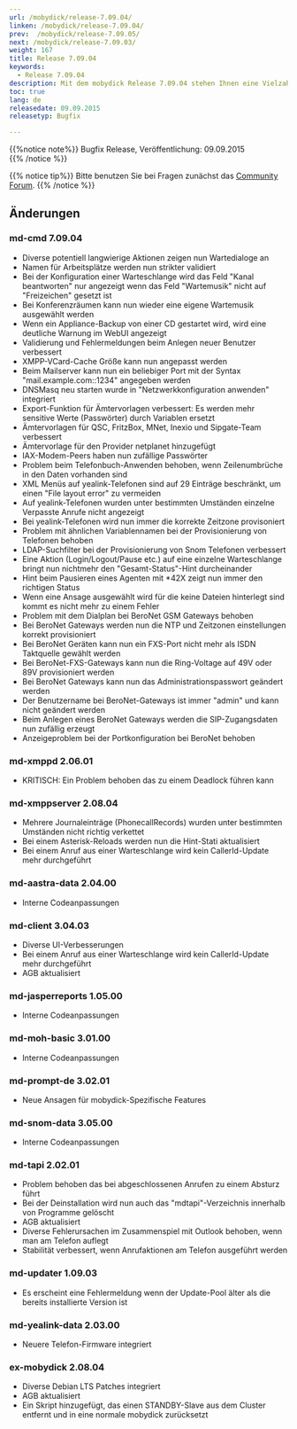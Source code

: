 ```yaml
---
url: /mobydick/release-7.09.04/
linken: /mobydick/release-7.09.04/
prev:  /mobydick/release-7.09.05/
next: /mobydick/release-7.09.03/
weight: 167
title: Release 7.09.04
keywords:
  - Release 7.09.04
description: Mit dem mobydick Release 7.09.04 stehen Ihnen eine Vielzahl an neuen Funtionen zur Verfügung.
toc: true
lang: de
releasedate: 09.09.2015  
releasetyp: Bugfix

---
```


{{%notice note%}}
Bugfix Release, Veröffentlichung: 09.09.2015  
{{% /notice %}}

{{% notice tip%}}
Bitte benutzen Sie bei Fragen zunächst das [Community Forum](http://community.pascom.net/forum.php "Zu unserem Forum").
{{% /notice %}}

## Änderungen


### md-cmd 7.09.04

*   Diverse potentiell langwierige Aktionen zeigen nun Wartedialoge an
*   Namen für Arbeitsplätze werden nun strikter validiert
*   Bei der Konfiguration einer Warteschlange wird das Feld "Kanal beantworten" nur angezeigt wenn das Feld "Wartemusik" nicht auf "Freizeichen" gesetzt ist
*   Bei Konferenzräumen kann nun wieder eine eigene Wartemusik ausgewählt werden
*   Wenn ein Appliance-Backup von einer CD gestartet wird, wird eine deutliche Warnung im WebUI angezeigt
*   Validierung und Fehlermeldungen beim Anlegen neuer Benutzer verbessert
*   XMPP-VCard-Cache Größe kann nun angepasst werden
*   Beim Mailserver kann nun ein beliebiger Port mit der Syntax "mail.example.com::1234" angegeben werden
*   DNSMasq neu starten wurde in "Netzwerkkonfiguration anwenden" integriert
*   Export-Funktion für Ämtervorlagen verbessert: Es werden mehr sensitive Werte (Passwörter) durch Variablen ersetzt
*   Ämtervorlagen für QSC, FritzBox, MNet, Inexio und Sipgate-Team verbessert
*   Ämtervorlage für den Provider netplanet hinzugefügt
*   IAX-Modem-Peers haben nun zufällige Passwörter
*   Problem beim Telefonbuch-Anwenden behoben, wenn Zeilenumbrüche in den Daten vorhanden sind
*   XML Menüs auf yealink-Telefonen sind auf 29 Einträge beschränkt, um einen "File layout error" zu vermeiden
*   Auf yealink-Telefonen wurden unter bestimmten Umständen einzelne Verpasste Anrufe nicht angezeigt
*   Bei yealink-Telefonen wird nun immer die korrekte Zeitzone provisoniert
*   Problem mit ähnlichen Variablennamen bei der Provisionierung von Telefonen behoben
*   LDAP-Suchfilter bei der Provisionierung von Snom Telefonen verbessert
*   Eine Aktion (Login/Logout/Pause etc.) auf eine einzelne Warteschlange bringt nun nichtmehr den "Gesamt-Status"-Hint durcheinander
*   Hint beim Pausieren eines Agenten mit *42X zeigt nun immer den richtigen Status
*   Wenn eine Ansage ausgewählt wird für die keine Dateien hinterlegt sind kommt es nicht mehr zu einem Fehler
*   Problem mit dem Dialplan bei BeroNet GSM Gateways behoben
*   Bei BeroNet Gateways werden nun die NTP und Zeitzonen einstellungen korrekt provisioniert
*   Bei BeroNet Geräten kann nun ein FXS-Port nicht mehr als ISDN Taktquelle gewählt werden
*   Bei BeroNet-FXS-Gateways kann nun die Ring-Voltage auf 49V oder 89V provisioniert werden
*   Bei BeroNet Gateways kann nun das Administrationspasswort geändert werden
*   Der Benutzername bei BeroNet-Gateways ist immer "admin" und kann nicht geändert werden
*   Beim Anlegen eines BeroNet Gateways werden die SIP-Zugangsdaten nun zufällig erzeugt
*   Anzeigeproblem bei der Portkonfiguration bei BeroNet behoben

### md-xmppd 2.06.01

*   KRITISCH: Ein Problem behoben das zu einem Deadlock führen kann

### md-xmppserver 2.08.04

*   Mehrere Journaleinträge (PhonecallRecords) wurden unter bestimmten Umständen nicht richtig verkettet
*   Bei einem Asterisk-Reloads werden nun die Hint-Stati aktualisiert
*   Bei einem Anruf aus einer Warteschlange wird kein CallerId-Update mehr durchgeführt

### md-aastra-data 2.04.00

*   Interne Codeanpassungen

### md-client 3.04.03

*   Diverse UI-Verbesserungen
*   Bei einem Anruf aus einer Warteschlange wird kein CallerId-Update mehr durchgeführt
*   AGB aktualisiert

### md-jasperreports 1.05.00

*   Interne Codeanpassungen

### md-moh-basic 3.01.00

*   Interne Codeanpassungen

### md-prompt-de 3.02.01

*   Neue Ansagen für mobydick-Spezifische Features

### md-snom-data 3.05.00

*   Interne Codeanpassungen

### md-tapi 2.02.01

*   Problem behoben das bei abgeschlossenen Anrufen zu einem Absturz führt
*   Bei der Deinstallation wird nun auch das "mdtapi"-Verzeichnis innerhalb von Programme gelöscht
*   AGB aktualisiert
*   Diverse Fehlerursachen im Zusammenspiel mit Outlook behoben, wenn man am Telefon auflegt
*   Stabilität verbessert, wenn Anrufaktionen am Telefon ausgeführt werden

### md-updater 1.09.03

*   Es erscheint eine Fehlermeldung wenn der Update-Pool älter als die bereits installierte Version ist

### md-yealink-data 2.03.00

*   Neuere Telefon-Firmware integriert

### ex-mobydick 2.08.04

*   Diverse Debian LTS Patches integriert
*   AGB aktualisiert
*   Ein Skript hinzugefügt, das einen STANDBY-Slave aus dem Cluster entfernt und in eine normale mobydick zurücksetzt

